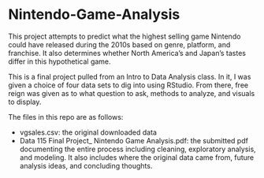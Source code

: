 # Nintendo-Game-Analysis
This project attempts to predict what the highest selling game Nintendo could have released during the 2010s based on genre, platform, and franchise. It also determines whether North America’s and Japan’s tastes differ in this hypothetical game.

This is a final project pulled from an Intro to Data Analysis class. In it, I was given a choice of four data sets to dig into using RStudio. From there, free reign was given as to what question to ask, methods to analyze, and visuals to display.

The files in this repo are as follows:
- vgsales.csv: the original downloaded data
- Data 115 Final Project_ Nintendo Game Analysis.pdf: the submitted pdf documenting the entire process including cleaning, exploratory analysis, and modeling. It also includes where the original data came from, future analysis ideas, and concluding thoughts. 
